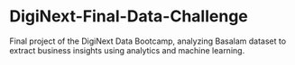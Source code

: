 # DigiNext-Final-Data-Challenge
Final project of the DigiNext Data Bootcamp, analyzing Basalam dataset to extract business insights using analytics and machine learning.
